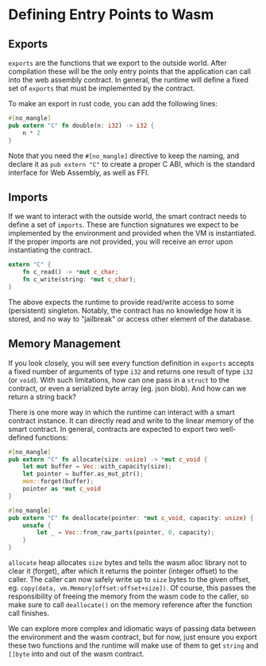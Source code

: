 # Defining Entry Points to Wasm

## Exports 

`exports` are the functions that we export to the outside world. After
compilation these will be the only entry points that the application can call
into the web assembly contract. In general, the runtime will define a fixed set
of `exports` that must be implemented by the contract.

To make an export in rust code, you can add the following lines:

```rust
#[no_mangle]
pub extern "C" fn double(n: i32) -> i32 {
    n * 2
}
``` 

Note that you need the `#[no_mangle]` directive to keep the naming, and declare
it as `pub extern "C"` to create a proper C ABI, which is the standard interface
for Web Assembly, as well as FFI.

## Imports

If we want to interact with the outside world, the smart contract needs to define
a set of `imports`. These are function signatures we expect to be implemented by
the environment and provided when the VM is instantiated. If the proper imports
are not provided, you will receive an error upon instantiating the contract. 

```rust
extern "C" {
    fn c_read() -> *mut c_char;
    fn c_write(string: *mut c_char);
}
```

The above expects the runtime to provide read/write access to some
(persistent) singleton. Notably, the contract has no knowledge how it is stored,
and no way to "jailbreak" or access other element of the database.

## Memory Management

If you look closely, you will see every function definition in `exports` accepts 
a fixed number of arguments of type `i32` and returns one result of type `i32` (or `void`).
With such limitations, how can one pass in a `struct` to the contract, or even
a serialized byte array (eg. json blob). And how can we return a string back?

There is one more way in which the runtime can interact with a smart contract
instance. It can directly read and write to the linear memory of the smart
contract. In general, contracts are expected to export two well-defined functions:

```rust
#[no_mangle]
pub extern "C" fn allocate(size: usize) -> *mut c_void {
    let mut buffer = Vec::with_capacity(size);
    let pointer = buffer.as_mut_ptr();
    mem::forget(buffer);
    pointer as *mut c_void
}

#[no_mangle]
pub extern "C" fn deallocate(pointer: *mut c_void, capacity: usize) {
    unsafe {
        let _ = Vec::from_raw_parts(pointer, 0, capacity);
    }
}
```

`allocate` heap allocates `size` bytes and tells the wasm alloc library not to clear it
(forget), after which it returns the pointer (integer offset) to the caller.
The caller can now safely write up to `size` bytes to the given offset, eg.
`copy(data, vm.Memory[offset:offset+size])`. Of course, this passes the responsibility
of freeing the memory from the wasm code to the caller, so make sure to
call `deallocate()` on the memory reference after the function call finishes.

We can explore more complex and idiomatic ways of passing data between the
environment and the wasm contract, but for now, just ensure you export these
two functions and the runtime will make use of them to get `string` and `[]byte`
into and out of the wasm contract.
 